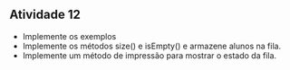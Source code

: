 ## Atividade 12

- Implemente os exemplos
- Implemente os métodos size() e isEmpty() e armazene alunos na fila.
- Implemente um método de impressão para mostrar o estado da fila.
